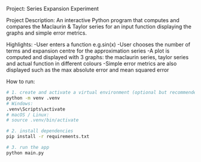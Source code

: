 Project: Series Expansion Experiment

Project Description: An interactive Python program that computes and compares the Maclaurin & Taylor series for an input function displaying the graphs and simple error metrics.

Highlights:
  -User enters a function e.g.sin(x) 
  -User chooses the number of terms and expansion centre for the approximation series
  -A plot is computed and displayed with 3 graphs: the maclaurin series, taylor series and actual function in different colours
  -Simple error metrics are also displayed such as the max absolute error and mean squared error

How to run:
```bash
# 1. create and activate a virtual environment (optional but recommended)
python -m venv .venv
# Windows:
.venv\Scripts\activate
# macOS / Linux:
# source .venv/bin/activate

# 2. install dependencies
pip install -r requirements.txt

# 3. run the app
python main.py
